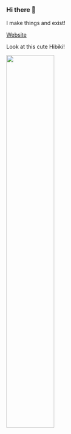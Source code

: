 ### Hi there 👋
I make things and exist!

[Website][1]

Look at this cute Hibiki!

<img src="https://i.imgur.com/4pUsEbX.jpg" width="50%" height="50%">


[1]: https://lesbian.codes "Website"
